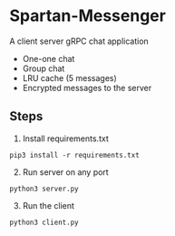 # Spartan-Messenger

A client server gRPC chat application
* One-one chat  
* Group chat
* LRU cache (5 messages)  
* Encrypted messages to the server  


## Steps
1. Install requirements.txt
```
pip3 install -r requirements.txt
```
2. Run server on any port
```
python3 server.py
```
3. Run the client
```
python3 client.py
```

